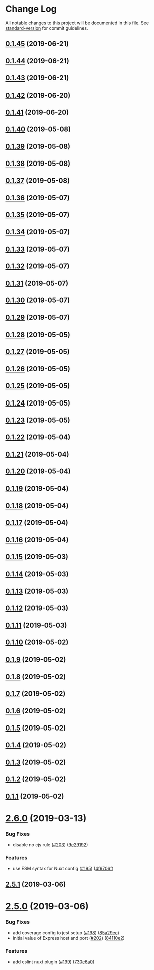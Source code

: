 # Change Log

All notable changes to this project will be documented in this file. See [standard-version](https://github.com/conventional-changelog/standard-version) for commit guidelines.

## [0.1.45](https://github.com/bmartel/create-mithril-app/compare/v0.1.44...v0.1.45) (2019-06-21)



## [0.1.44](https://github.com/bmartel/create-mithril-app/compare/v0.1.43...v0.1.44) (2019-06-21)



## [0.1.43](https://github.com/bmartel/create-mithril-app/compare/v0.1.42...v0.1.43) (2019-06-21)



## [0.1.42](https://github.com/bmartel/create-mithril-app/compare/v0.1.41...v0.1.42) (2019-06-20)



## [0.1.41](https://github.com/bmartel/create-mithril-app/compare/v0.1.40...v0.1.41) (2019-06-20)



## [0.1.40](https://github.com/bmartel/create-mithril-app/compare/v0.1.39...v0.1.40) (2019-05-08)



## [0.1.39](https://github.com/bmartel/create-mithril-app/compare/v0.1.38...v0.1.39) (2019-05-08)



## [0.1.38](https://github.com/bmartel/create-mithril-app/compare/v0.1.37...v0.1.38) (2019-05-08)



## [0.1.37](https://github.com/bmartel/create-mithril-app/compare/v0.1.36...v0.1.37) (2019-05-08)



## [0.1.36](https://github.com/bmartel/create-mithril-app/compare/v0.1.35...v0.1.36) (2019-05-07)



## [0.1.35](https://github.com/bmartel/create-mithril-app/compare/v0.1.34...v0.1.35) (2019-05-07)



## [0.1.34](https://github.com/bmartel/create-mithril-app/compare/v0.1.33...v0.1.34) (2019-05-07)



## [0.1.33](https://github.com/bmartel/create-mithril-app/compare/v0.1.32...v0.1.33) (2019-05-07)



## [0.1.32](https://github.com/bmartel/create-mithril-app/compare/v0.1.31...v0.1.32) (2019-05-07)



## [0.1.31](https://github.com/bmartel/create-mithril-app/compare/v0.1.30...v0.1.31) (2019-05-07)



## [0.1.30](https://github.com/bmartel/create-mithril-app/compare/v0.1.29...v0.1.30) (2019-05-07)



## [0.1.29](https://github.com/bmartel/create-mithril-app/compare/v0.1.28...v0.1.29) (2019-05-07)



## [0.1.28](https://github.com/bmartel/create-mithril-app/compare/v0.1.27...v0.1.28) (2019-05-05)



## [0.1.27](https://github.com/bmartel/create-mithril-app/compare/v0.1.26...v0.1.27) (2019-05-05)



## [0.1.26](https://github.com/bmartel/create-mithril-app/compare/v0.1.25...v0.1.26) (2019-05-05)



## [0.1.25](https://github.com/bmartel/create-mithril-app/compare/v0.1.24...v0.1.25) (2019-05-05)



## [0.1.24](https://github.com/bmartel/create-mithril-app/compare/v0.1.23...v0.1.24) (2019-05-05)



## [0.1.23](https://github.com/bmartel/create-mithril-app/compare/v0.1.22...v0.1.23) (2019-05-05)



## [0.1.22](https://github.com/bmartel/create-mithril-app/compare/v0.1.21...v0.1.22) (2019-05-04)



## [0.1.21](https://github.com/bmartel/create-mithril-app/compare/v0.1.20...v0.1.21) (2019-05-04)



## [0.1.20](https://github.com/bmartel/create-mithril-app/compare/v0.1.19...v0.1.20) (2019-05-04)



## [0.1.19](https://github.com/bmartel/create-mithril-app/compare/v0.1.18...v0.1.19) (2019-05-04)



## [0.1.18](https://github.com/bmartel/create-mithril-app/compare/v0.1.17...v0.1.18) (2019-05-04)



## [0.1.17](https://github.com/bmartel/create-mithril-app/compare/v0.1.16...v0.1.17) (2019-05-04)



## [0.1.16](https://github.com/bmartel/create-mithril-app/compare/v0.1.15...v0.1.16) (2019-05-04)



## [0.1.15](https://github.com/bmartel/create-mithril-app/compare/v0.1.14...v0.1.15) (2019-05-03)



## [0.1.14](https://github.com/bmartel/create-mithril-app/compare/v0.1.13...v0.1.14) (2019-05-03)



## [0.1.13](https://github.com/bmartel/create-mithril-app/compare/v0.1.12...v0.1.13) (2019-05-03)



## [0.1.12](https://github.com/bmartel/create-mithril-app/compare/v0.1.11...v0.1.12) (2019-05-03)



## [0.1.11](https://github.com/bmartel/create-mithril-app/compare/v0.1.10...v0.1.11) (2019-05-03)



## [0.1.10](https://github.com/bmartel/create-mithril-app/compare/v0.1.9...v0.1.10) (2019-05-02)



## [0.1.9](https://github.com/bmartel/create-mithril-app/compare/v0.1.8...v0.1.9) (2019-05-02)



## [0.1.8](https://github.com/bmartel/create-mithril-app/compare/v0.1.7...v0.1.8) (2019-05-02)



## [0.1.7](https://github.com/bmartel/create-mithril-app/compare/v0.1.6...v0.1.7) (2019-05-02)



## [0.1.6](https://github.com/bmartel/create-mithril-app/compare/v0.1.5...v0.1.6) (2019-05-02)



## [0.1.5](https://github.com/bmartel/create-mithril-app/compare/v0.1.4...v0.1.5) (2019-05-02)



## [0.1.4](https://github.com/bmartel/create-mithril-app/compare/v0.1.3...v0.1.4) (2019-05-02)



## [0.1.3](https://github.com/bmartel/create-mithril-app/compare/v0.1.2...v0.1.3) (2019-05-02)



## [0.1.2](https://github.com/bmartel/create-mithril-app/compare/v0.1.1...v0.1.2) (2019-05-02)



## [0.1.1](https://github.com/bmartel/create-mithril-app/compare/v2.6.0...v0.1.1) (2019-05-02)



# [2.6.0](https://github.com/nuxt/create-nuxt-app/compare/v2.5.1...v2.6.0) (2019-03-13)


### Bug Fixes

* disable no cjs rule ([#203](https://github.com/nuxt/create-nuxt-app/issues/203)) ([9e29192](https://github.com/nuxt/create-nuxt-app/commit/9e29192))


### Features

* use ESM syntax for Nuxt config ([#195](https://github.com/nuxt/create-nuxt-app/issues/195)) ([4f9706f](https://github.com/nuxt/create-nuxt-app/commit/4f9706f))



## [2.5.1](https://github.com/nuxt/create-nuxt-app/compare/v2.5.0...v2.5.1) (2019-03-06)



# [2.5.0](https://github.com/nuxt/create-nuxt-app/compare/v2.4.3...v2.5.0) (2019-03-06)


### Bug Fixes

* add coverage config to jest setup ([#198](https://github.com/nuxt/create-nuxt-app/issues/198)) ([85a29ec](https://github.com/nuxt/create-nuxt-app/commit/85a29ec))
* initial value of Express host and port ([#202](https://github.com/nuxt/create-nuxt-app/issues/202)) ([84110e2](https://github.com/nuxt/create-nuxt-app/commit/84110e2))


### Features

* add eslint nuxt plugin ([#199](https://github.com/nuxt/create-nuxt-app/issues/199)) ([730e6a0](https://github.com/nuxt/create-nuxt-app/commit/730e6a0))
